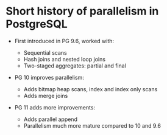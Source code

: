 # Short history of parallelism in PostgreSQL

* First introduced in PG 9.6, worked with:
  - Sequential scans
  - Hash joins and nested loop joins
  - Two-staged aggregates: partial and final

* PG 10 improves parallelism:
  - Adds bitmap heap scans, index and index only scans
  - Adds merge joins

* PG 11 adds more improvements:
  - Adds parallel append
  - Parallelism much more mature compared to 10 and 9.6
